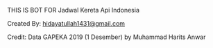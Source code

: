 THIS IS BOT FOR Jadwal Kereta Api Indonesia

Created By: hidayatullah1431@gmail.com

Credit: Data GAPEKA 2019 (1 Desember) by Muhammad Harits Anwar
